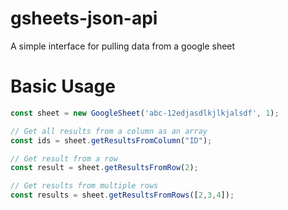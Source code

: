 # gsheets-json-api
A simple interface for pulling data from a google sheet

# Basic Usage
```javascript
const sheet = new GoogleSheet('abc-12edjasdlkjlkjalsdf', 1);

// Get all results from a column as an array
const ids = sheet.getResultsFromColumn("ID");

// Get result from a row
const result = sheet.getResultsFromRow(2);

// Get results from multiple rows
const results = sheet.getResultsFromRows([2,3,4]);
```
